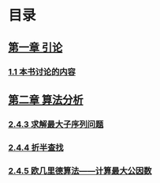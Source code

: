 # 目录
## [第一章 引论](https://github.com/3440395/DataStructures/blob/master/%E7%AC%94%E8%AE%B0/%E7%AC%AC%E4%B8%80%E7%AB%A0.md)
### [1.1 本书讨论的内容](https://github.com/3440395/DataStructures/blob/master/%E7%AC%94%E8%AE%B0/%E7%AC%AC%E4%B8%80%E7%AB%A0.md)

## [第二章 算法分析](https://github.com/3440395/DataStructures/blob/master/%E7%AC%94%E8%AE%B0/%E7%AC%AC%E4%BA%8C%E7%AB%A0.md)
### [2.4.3 求解最大子序列问题](https://github.com/3440395/DataStructures/blob/master/code/DataStructures/app/src/main/java/com/xk/chapter2/No2_4_3.java)
### [2.4.4 折半查找](https://github.com/3440395/DataStructures/blob/master/code/DataStructures/app/src/main/java/com/xk/chapter2/No2_4_4.java)
### [2.4.5 欧几里德算法——计算最大公因数](https://github.com/3440395/DataStructures/blob/master/code/DataStructures/app/src/main/java/com/xk/chapter2/No2_4_5.java)
